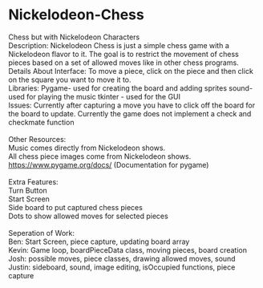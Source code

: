 # Nickelodeon-Chess
Chess but with Nickelodeon Characters
</br>
Description: Nickelodeon Chess is just a simple chess game with a Nickelodeon flavor to it. The goal is to restrict the movement of chess pieces based on a set of allowed moves like in other chess programs.
</br>
Details About Interface: To move a piece, click on the piece and then click on the square you want to move it to.
</br>
Libraries: Pygame- used for creating the board and adding sprites
           sound-used for playing the music
           tkinter - used for the GUI
</br>
Issues: Currently after capturing a move you have to click off the board for the board to update.
        Currently the game does not implement a check and checkmate function
</br></br>
Other Resources:
</br>
          Music comes directly from Nickelodeon shows.
          </br>
          All chess piece images come from Nickelodeon shows.
          </br>
          https://www.pygame.org/docs/ (Documentation for pygame)
          </br>
          </br>
Extra Features:
</br>
          Turn Button
          </br>
          Start Screen
          </br>
          Side board to put captured chess pieces
          </br>
          Dots to show allowed moves for selected pieces
          </br>
          </br>
Seperation of Work:
</br>
          Ben: Start Screen, piece capture, updating board array
          </br>
          Kevin: Game loop, boardPieceData class, moving pieces, board creation
          </br>
          Josh: possible moves, piece classes, drawing allowed moves, sound
          </br>
          Justin: sideboard, sound, image editing, isOccupied functions, piece capture
